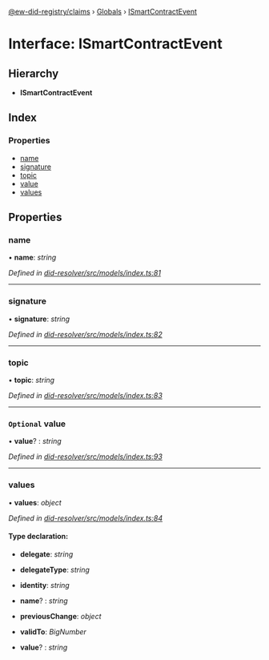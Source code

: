 [@ew-did-registry/claims](../README.md) › [Globals](../globals.md) › [ISmartContractEvent](ismartcontractevent.md)

# Interface: ISmartContractEvent

## Hierarchy

* **ISmartContractEvent**

## Index

### Properties

* [name](ismartcontractevent.md#name)
* [signature](ismartcontractevent.md#signature)
* [topic](ismartcontractevent.md#topic)
* [value](ismartcontractevent.md#optional-value)
* [values](ismartcontractevent.md#values)

## Properties

###  name

• **name**: *string*

*Defined in [did-resolver/src/models/index.ts:81](https://github.com/energywebfoundation/ew-did-registry/blob/42b5428/packages/did-resolver/src/models/index.ts#L81)*

___

###  signature

• **signature**: *string*

*Defined in [did-resolver/src/models/index.ts:82](https://github.com/energywebfoundation/ew-did-registry/blob/42b5428/packages/did-resolver/src/models/index.ts#L82)*

___

###  topic

• **topic**: *string*

*Defined in [did-resolver/src/models/index.ts:83](https://github.com/energywebfoundation/ew-did-registry/blob/42b5428/packages/did-resolver/src/models/index.ts#L83)*

___

### `Optional` value

• **value**? : *string*

*Defined in [did-resolver/src/models/index.ts:93](https://github.com/energywebfoundation/ew-did-registry/blob/42b5428/packages/did-resolver/src/models/index.ts#L93)*

___

###  values

• **values**: *object*

*Defined in [did-resolver/src/models/index.ts:84](https://github.com/energywebfoundation/ew-did-registry/blob/42b5428/packages/did-resolver/src/models/index.ts#L84)*

#### Type declaration:

* **delegate**: *string*

* **delegateType**: *string*

* **identity**: *string*

* **name**? : *string*

* **previousChange**: *object*

* **validTo**: *BigNumber*

* **value**? : *string*
